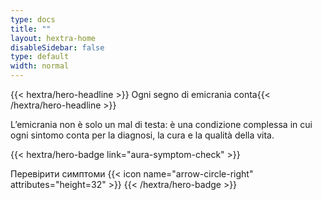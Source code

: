 ```yaml
---
type: docs
title: ""
layout: hextra-home
disableSidebar: false
type: default
width: normal
---
```


<!-- markdownlint-disable MD033 MD034-->

<div class="hx-mt-6 hx-mb-6">
{{< hextra/hero-headline >}}
    Ogni segno di emicrania conta{{< /hextra/hero-headline >}}
</div>

L’emicrania non è solo un mal di testa: è una condizione complessa in cui ogni sintomo conta per la diagnosi, la cura e la qualità della vita.

{{< hextra/hero-badge link="aura-symptom-check" >}}
  <div class="hx-w-2 hx-h-2 hx-rounded-full hx-bg-primary-400"></div>
  <span class="hx-text-lg">Перевірити симптоми</span>
  {{< icon name="arrow-circle-right" attributes="height=32" >}}
{{< /hextra/hero-badge >}}

